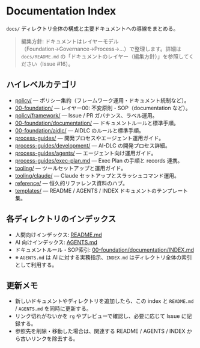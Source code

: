 # Documentation Index

`docs/` ディレクトリ全体の構成と主要ドキュメントへの導線をまとめる。

> 編集方針: ドキュメントはレイヤーモデル（Foundation→Governance→Process→…）で整理します。詳細は `docs/README.md` の「ドキュメントのレイヤー（編集方針）」を参照してください（Issue #16）。

## ハイレベルカテゴリ
- [policy/](policy/README.md) — ポリシー集約（フレームワーク運用・ドキュメント統制など）。
- [00-foundation/](00-foundation/README.md) — レイヤー00: 不変原則・SOP（documentation など）。
- [policy/framework/](policy/framework/README.md) — Issue / PR ガバナンス、ラベル運用。
- [00-foundation/documentation/](00-foundation/documentation/README.md) — ドキュメントルールと標準手順。
- [00-foundation/aidlc/](00-foundation/aidlc/README.md) — AIDLC のルールと標準手順。
- [process-guides/](process-guides/README.md) — 開発プロセスやエージェント運用ガイド。
- [process-guides/development/](process-guides/development/README.md) — AI-DLC の開発プロセス詳細。
- [process-guides/agents/](process-guides/agents/README.md) — エージェント向け運用ガイド。
- [process-guides/exec-plan.md](process-guides/exec-plan.md) — Exec Plan の手順と records 連携。
- [tooling/](tooling/README.md) — ツールセットアップと運用ガイド。
- [tooling/claude/](tooling/claude/README.md) — Claude セットアップとスラッシュコマンド運用。
- [reference/](reference/README.md) — 恒久的リファレンス資料のハブ。
- [templates/](templates/) — README / AGENTS / INDEX ドキュメントのテンプレート集。

## 各ディレクトリのインデックス
- 人間向けインデックス: [README.md](README.md)
- AI 向けインデックス: [AGENTS.md](AGENTS.md)
- ドキュメントルール・SOP索引: [00-foundation/documentation/INDEX.md](00-foundation/documentation/INDEX.md)
- ※ `AGENTS.md` は AI に対する実務指示、`INDEX.md` はディレクトリ全体の索引として利用する。

## 更新メモ
- 新しいドキュメントやディレクトリを追加したら、この index と `README.md` / `AGENTS.md` を同時に更新する。
- リンク切れがないかを `rg` やプレビューで確認し、必要に応じて Issue に記録する。
- 参照先を削除・移動した場合は、関連する README / AGENTS / INDEX から古いリンクを除去する。
